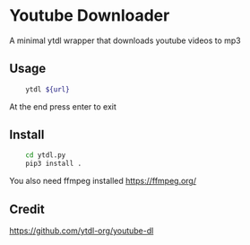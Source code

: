 # Youtube Downloader
A minimal ytdl wrapper that downloads youtube videos to mp3

## Usage
```bash
    ytdl ${url}
``` 
At the end press enter to exit

## Install
```bash
    cd ytdl.py
    pip3 install .
```
You also need ffmpeg installed
https://ffmpeg.org/


## Credit
https://github.com/ytdl-org/youtube-dl